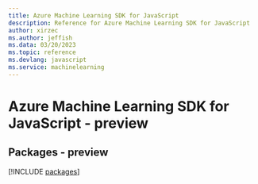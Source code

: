```yaml
---
title: Azure Machine Learning SDK for JavaScript
description: Reference for Azure Machine Learning SDK for JavaScript
author: xirzec
ms.author: jeffish
ms.data: 03/20/2023
ms.topic: reference
ms.devlang: javascript
ms.service: machinelearning
---
```

# Azure Machine Learning SDK for JavaScript - preview
## Packages - preview
[!INCLUDE [packages](machine-learning-index.md)]